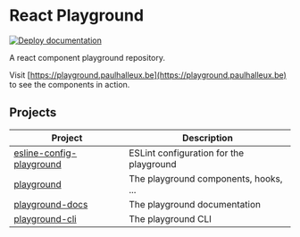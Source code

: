# React Playground

[![Deploy documentation](https://github.com/paulhalleux/react-playground/actions/workflows/deploy.yml/badge.svg)](https://github.com/paulhalleux/react-playground/actions/workflows/deploy.yml)

A react component playground repository.

Visit [https://playground.paulhalleux.be](https://playground.paulhalleux.be) to see the components in action.

## Projects

| Project                                                         | Description                             |
|-----------------------------------------------------------------|-----------------------------------------|
| [esline-config-playground](./packages/eslint-config-playground) | ESLint configuration for the playground |
| [playground](./packages/playground)                             | The playground components, hooks, ...   |
| [playground-docs](./packages/playground-docs)                   | The playground documentation            |
| [playground-cli](./packages/playground-cli)                     | The playground CLI                      |